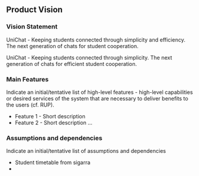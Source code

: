 
## Product Vision

### Vision Statement

UniChat - Keeping students connected through simplicity and efficiency. The next generation of chats for student cooperation.

UniChat - Keeping students connected through simplicity. The next generation of chats for efficient student cooperation.

### Main Features
Indicate an  initial/tentative list of high-level features - high-level capabilities or desired services of the system that are necessary to deliver benefits to the users (cf. RUP).
 - Feature 1 - Short description
 - Feature 2 - Short description
...

### Assumptions and dependencies
Indicate an  initial/tentative list of assumptions and dependencies 

- Student timetable from sigarra
- 
